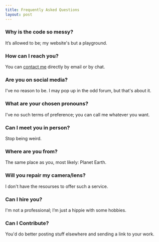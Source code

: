 ```yaml
---
title: Frequently Asked Questions
layout: post
---
```


### Why is the code so messy? ###

It’s allowed to be; my website's but a playground.

### How can I reach you? ###

You can [contact me](https://martbetz.github.io/contact.html) directly by email or by chat. 

### Are you on social media? ###

I've no reason to be. I may pop up in the odd forum, but that's about it.

### What are your chosen pronouns? ###

I've no such terms of preference; you can call me whatever you want. 

### Can I meet you in person? ###

Stop being weird.

### Where are you from? ###

The same place as you, most likely: Planet Earth.

### Will you repair my camera/lens? ###

I don't have the resourses to offer such a service.

### Can I hire you? ###

I'm not a professional; I’m just a hippie with some hobbies.

### Can I Contribute? ###

You'd do better posting stuff elsewhere and sending a link to your work.


